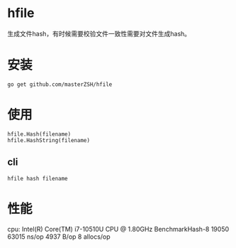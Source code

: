 # hfile
生成文件hash，有时候需要校验文件一致性需要对文件生成hash。

# 安装
```
go get github.com/masterZSH/hfile
```

# 使用
```
hfile.Hash(filename)
hfile.HashString(filename)
```

## cli
```
hfile hash filename
```

# 性能
cpu: Intel(R) Core(TM) i7-10510U CPU @ 1.80GHz
BenchmarkHash-8   	   19050	     63015 ns/op	    4937 B/op	       8 allocs/op
